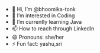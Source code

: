 - 👋 Hi, I’m @bhoomika-tonk
- 👀 I’m interested in Coding
- 🌱 I’m currently learning Java
- 📫 How to reach through Linkedln
- 😄 Pronouns: she/her
- ⚡ Fun fact: yashu,sri

<!---
bhoomika-tonk/bhoomika-tonk is a ✨ special ✨ repository because its `README.md` (this file) appears on your GitHub profile.
You can click the Preview link to take a look at your changes.
--->
